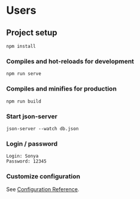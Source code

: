 # Users

## Project setup
```
npm install
```

### Compiles and hot-reloads for development
```
npm run serve
```

### Compiles and minifies for production
```
npm run build
```

### Start json-server
```
json-server --watch db.json
```

### Login / password
```
Login: Sonya
Password: 12345
```

### Customize configuration
See [Configuration Reference](https://cli.vuejs.org/config/).
